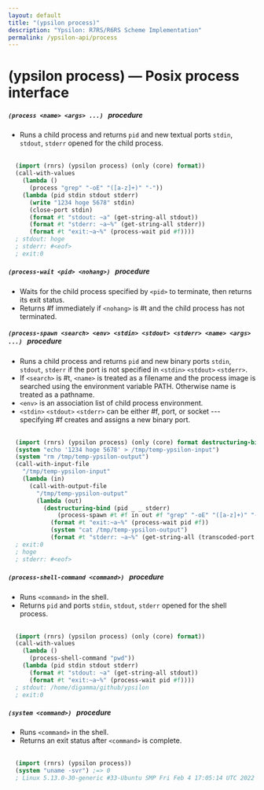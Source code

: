 ```yaml
---
layout: default
title: "(ypsilon process)"
description: "Ypsilon: R7RS/R6RS Scheme Implementation"
permalink: /ypsilon-api/process
---
```

# (ypsilon process) — Posix process interface

##### `(process <name> <args> ...)` &nbsp; procedure

- Runs a child process and returns `pid` and new textual ports `stdin`, `stdout`, `stderr` opened for the child process.
<br /><br />
```lisp
  (import (rnrs) (ypsilon process) (only (core) format))
  (call-with-values
    (lambda ()
      (process "grep" "-oE" "([a-z]+)" "-"))
    (lambda (pid stdin stdout stderr)
      (write "1234 hoge 5678" stdin)
      (close-port stdin)
      (format #t "stdout: ~a" (get-string-all stdout))
      (format #t "stderr: ~a~%" (get-string-all stderr))
      (format #t "exit:~a~%" (process-wait pid #f))))
  ; stdout: hoge
  ; stderr: #<eof>
  ; exit:0
```

##### `(process-wait <pid> <nohang>)` &nbsp; procedure

- Waits for the child process specified by `<pid>` to terminate, then returns its exit status.
- Returns #f immediately if `<nohang>` is #t and the child process has not terminated.

##### `(process-spawn <search> <env> <stdin> <stdout> <stderr> <name> <args> ...)` &nbsp; procedure

- Runs a child process and returns `pid` and new binary ports `stdin`, `stdout`, `stderr` if the port is not specified in `<stdin>` `<stdout>` `<stderr>`.
- If `<search>` is #t, `<name>` is treated as a filename and the process image is searched using the environment variable PATH. Otherwise name is treated as a pathname.
- `<env>` is an association list of child process environment.
- `<stdin>` `<stdout>` `<stderr>` can be either #f, port, or socket --- specifying #f creates and assigns a new binary port.
<br /><br />
```lisp
  (import (rnrs) (ypsilon process) (only (core) format destructuring-bind))
  (system "echo '1234 hoge 5678' > /tmp/temp-ypsilon-input")
  (system "rm /tmp/temp-ypsilon-output")
  (call-with-input-file
    "/tmp/temp-ypsilon-input"
    (lambda (in)
      (call-with-output-file
        "/tmp/temp-ypsilon-output"
        (lambda (out)
          (destructuring-bind (pid _ _ stderr)
              (process-spawn #t #f in out #f "grep" "-oE" "([a-z]+)" "-")
            (format #t "exit:~a~%" (process-wait pid #f))
            (system "cat /tmp/temp-ypsilon-output")
            (format #t "stderr: ~a~%" (get-string-all (transcoded-port stderr (native-transcoder)))))))))
  ; exit:0
  ; hoge
  ; stderr: #<eof>
```

##### `(process-shell-command <command>)` &nbsp; procedure

- Runs `<command>` in the shell.
- Returns `pid` and ports `stdin`, `stdout`, `stderr` opened for the shell process.
<br /><br />
```lisp
  (import (rnrs) (ypsilon process) (only (core) format))
  (call-with-values
    (lambda ()
      (process-shell-command "pwd"))
    (lambda (pid stdin stdout stderr)
      (format #t "stdout: ~a" (get-string-all stdout))
      (format #t "exit:~a~%" (process-wait pid #f))))
  ; stdout: /home/digamma/github/ypsilon
  ; exit:0
```

##### `(system <command>)` &nbsp; procedure

- Runs `<command>` in the shell.
- Returns an exit status after `<command>` is complete.
<br /><br />
```lisp
  (import (rnrs) (ypsilon process))
  (system "uname -svr") ;=> 0
  ; Linux 5.13.0-30-generic #33-Ubuntu SMP Fri Feb 4 17:05:14 UTC 2022
```

